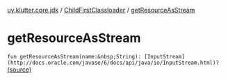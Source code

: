 [uy.klutter.core.jdk](../index.md) / [ChildFirstClassloader](index.md) / [getResourceAsStream](.)


# getResourceAsStream

`fun getResourceAsStream(name:&nbsp;String): [InputStream](http://docs.oracle.com/javase/6/docs/api/java/io/InputStream.html)?` [(source)](https://github.com/kohesive/klutter/blob/master/core-jdk6/src/main/kotlin/uy/klutter/core/jdk/ChildFirstClassloader.kt#L94)


